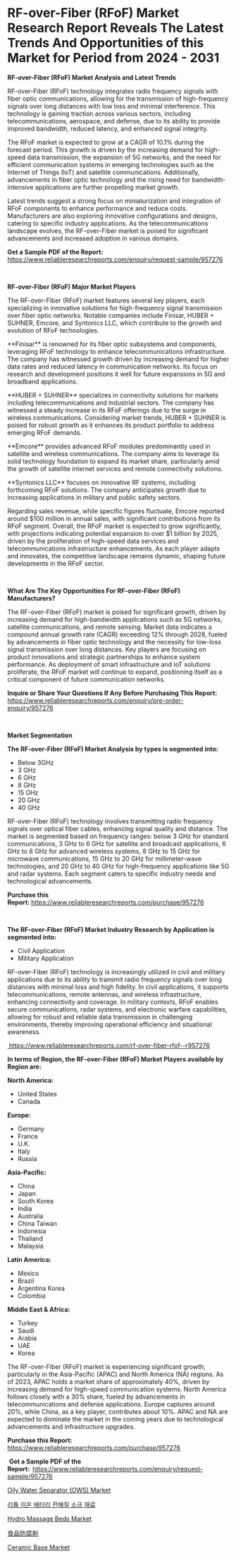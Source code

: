 <p><h1>RF-over-Fiber (RFoF) Market Research Report Reveals The Latest Trends And Opportunities of this Market for Period from 2024 - 2031</h1></p><p><strong>RF-over-Fiber (RFoF) Market Analysis and Latest Trends</strong></p>
<p><p>RF-over-Fiber (RFoF) technology integrates radio frequency signals with fiber optic communications, allowing for the transmission of high-frequency signals over long distances with low loss and minimal interference. This technology is gaining traction across various sectors, including telecommunications, aerospace, and defense, due to its ability to provide improved bandwidth, reduced latency, and enhanced signal integrity.</p><p>The RFoF market is expected to grow at a CAGR of 10.1% during the forecast period. This growth is driven by the increasing demand for high-speed data transmission, the expansion of 5G networks, and the need for efficient communication systems in emerging technologies such as the Internet of Things (IoT) and satellite communications. Additionally, advancements in fiber optic technology and the rising need for bandwidth-intensive applications are further propelling market growth.</p><p>Latest trends suggest a strong focus on miniaturization and integration of RFoF components to enhance performance and reduce costs. Manufacturers are also exploring innovative configurations and designs, catering to specific industry applications. As the telecommunications landscape evolves, the RF-over-Fiber market is poised for significant advancements and increased adoption in various domains.</p></p>
<p><strong>Get a Sample PDF of the Report:&nbsp;</strong> <a href="https://www.reliableresearchreports.com/enquiry/request-sample/957276">https://www.reliableresearchreports.com/enquiry/request-sample/957276</a></p>
<p>&nbsp;</p>
<p><strong>RF-over-Fiber (RFoF) Major Market Players</strong></p>
<p><p>The RF-over-Fiber (RFoF) market features several key players, each specializing in innovative solutions for high-frequency signal transmission over fiber optic networks. Notable companies include Finisar, HUBER + SUHNER, Emcore, and Syntonics LLC, which contribute to the growth and evolution of RFoF technologies.</p><p>**Finisar** is renowned for its fiber optic subsystems and components, leveraging RFoF technology to enhance telecommunications infrastructure. The company has witnessed growth driven by increasing demand for higher data rates and reduced latency in communication networks. Its focus on research and development positions it well for future expansions in 5G and broadband applications.</p><p>**HUBER + SUHNER** specializes in connectivity solutions for markets including telecommunications and industrial sectors. The company has witnessed a steady increase in its RFoF offerings due to the surge in wireless communications. Considering market trends, HUBER + SUHNER is poised for robust growth as it enhances its product portfolio to address emerging RFoF demands.</p><p>**Emcore** provides advanced RFoF modules predominantly used in satellite and wireless communications. The company aims to leverage its solid technology foundation to expand its market share, particularly amid the growth of satellite internet services and remote connectivity solutions.</p><p>**Syntonics LLC** focuses on innovative RF systems, including forthcoming RFoF solutions. The company anticipates growth due to increasing applications in military and public safety sectors.</p><p>Regarding sales revenue, while specific figures fluctuate, Emcore reported around $100 million in annual sales, with significant contributions from its RFoF segment. Overall, the RFoF market is expected to grow significantly, with projections indicating potential expansion to over $1 billion by 2025, driven by the proliferation of high-speed data services and telecommunications infrastructure enhancements. As each player adapts and innovates, the competitive landscape remains dynamic, shaping future developments in the RFoF sector.</p></p>
<p>&nbsp;</p>
<p><strong>What Are The Key Opportunities For RF-over-Fiber (RFoF) Manufacturers?</strong></p>
<p><p>The RF-over-Fiber (RFoF) market is poised for significant growth, driven by increasing demand for high-bandwidth applications such as 5G networks, satellite communications, and remote sensing. Market data indicates a compound annual growth rate (CAGR) exceeding 12% through 2028, fueled by advancements in fiber optic technology and the necessity for low-loss signal transmission over long distances. Key players are focusing on product innovations and strategic partnerships to enhance system performance. As deployment of smart infrastructure and IoT solutions proliferate, the RFoF market will continue to expand, positioning itself as a critical component of future communication networks.</p></p>
<p><strong>Inquire or Share Your Questions If Any Before Purchasing This Report:</strong> <a href="https://www.reliableresearchreports.com/enquiry/pre-order-enquiry/957276">https://www.reliableresearchreports.com/enquiry/pre-order-enquiry/957276</a></p>
<p>&nbsp;</p>
<p><strong>Market Segmentation</strong></p>
<p><strong>The RF-over-Fiber (RFoF) Market Analysis by types is segmented into:</strong></p>
<p><ul><li>Below 3GHz</li><li>3 GHz</li><li>6 GHz</li><li>8 GHz</li><li>15 GHz</li><li>20 GHz</li><li>40 GHz</li></ul></p>
<p><p>RF-over-Fiber (RFoF) technology involves transmitting radio frequency signals over optical fiber cables, enhancing signal quality and distance. The market is segmented based on frequency ranges: below 3 GHz for standard communications, 3 GHz to 6 GHz for satellite and broadcast applications, 6 GHz to 8 GHz for advanced wireless systems, 8 GHz to 15 GHz for microwave communications, 15 GHz to 20 GHz for millimeter-wave technologies, and 20 GHz to 40 GHz for high-frequency applications like 5G and radar systems. Each segment caters to specific industry needs and technological advancements.</p></p>
<p><strong>Purchase this Report:&nbsp;</strong><a href="https://www.reliableresearchreports.com/purchase/957276">https://www.reliableresearchreports.com/purchase/957276</a></p>
<p>&nbsp;</p>
<p><strong>The RF-over-Fiber (RFoF) Market Industry Research by Application is segmented into:</strong></p>
<p><ul><li>Civil Application</li><li>Military Application</li></ul></p>
<p><p>RF-over-Fiber (RFoF) technology is increasingly utilized in civil and military applications due to its ability to transmit radio frequency signals over long distances with minimal loss and high fidelity. In civil applications, it supports telecommunications, remote antennas, and wireless infrastructure, enhancing connectivity and coverage. In military contexts, RFoF enables secure communications, radar systems, and electronic warfare capabilities, allowing for robust and reliable data transmission in challenging environments, thereby improving operational efficiency and situational awareness.</p></p>
<p><a href="https://www.reliableresearchreports.com/rf-over-fiber-rfof--r957276">&nbsp;https://www.reliableresearchreports.com/rf-over-fiber-rfof--r957276</a></p>
<p><strong>In terms of Region, the RF-over-Fiber (RFoF) Market Players available by Region are:</strong></p>
<p>
    <p> <strong> North America: </strong>
        <ul>
            <li>United States</li>
            <li>Canada</li>
        </ul>
        </p> 
    <p> <strong> Europe: </strong>
        <ul>
            <li>Germany</li>
            <li>France</li>
            <li>U.K.</li>
            <li>Italy</li>
            <li>Russia</li>
        </ul>
        </p> 
    <p> <strong> Asia-Pacific: </strong>
        <ul>
            <li>China</li>
            <li>Japan</li>
            <li>South Korea</li>
            <li>India</li>
            <li>Australia</li>
            <li>China Taiwan</li>
            <li>Indonesia</li>
            <li>Thailand</li>
            <li>Malaysia</li>
        </ul>
        </p> 
    <p> <strong> Latin America: </strong>
        <ul>
            <li>Mexico</li>
            <li>Brazil</li>
            <li>Argentina Korea</li>
            <li>Colombia</li>
        </ul>
        </p> 
    <p> <strong> Middle East & Africa: </strong>
        <ul>
            <li>Turkey</li>
            <li>Saudi</li>
            <li>Arabia</li>
            <li>UAE</li>
            <li>Korea</li>
        </ul>
    </p>
    </p>
<p><p>The RF-over-Fiber (RFoF) market is experiencing significant growth, particularly in the Asia-Pacific (APAC) and North America (NA) regions. As of 2023, APAC holds a market share of approximately 40%, driven by increasing demand for high-speed communication systems. North America follows closely with a 30% share, fueled by advancements in telecommunications and defense applications. Europe captures around 20%, while China, as a key player, contributes about 10%. APAC and NA are expected to dominate the market in the coming years due to technological advancements and infrastructure upgrades.</p></p>
<p><strong>Purchase this Report: </strong><a href="https://www.reliableresearchreports.com/purchase/957276">https://www.reliableresearchreports.com/purchase/957276</a></p>
<p>&nbsp;<strong>Get a Sample PDF of the Report:&nbsp;&nbsp;</strong><a href="https://www.reliableresearchreports.com/enquiry/request-sample/957276">https://www.reliableresearchreports.com/enquiry/request-sample/957276</a></p>
<p><strong></strong></p>
<p><p><a href="https://github.com/MatthewHernandez403/Market-Research-Report-List-1/blob/main/oily-water-separator-ows-market.md">Oily Water Separator (OWS) Market</a></p><p><a href="https://medium.com/@brendanmata77/lithium-ion-battery-electrolyte-salt-material-market-%EC%9D%98-%EA%B8%80%EB%A1%9C%EB%B2%8C-%EC%8B%9C%EC%9E%A5-%EA%B0%9C%EC%9A%94%EB%8A%94-%EC%A0%84-%EC%84%B8%EA%B3%84-%EB%B0%8F-%EC%A3%BC%EC%9A%94-%EC%8B%9C%EC%9E%A5%EC%9D%98-%EC%82%B0%EC%97%85%EC%97%90-%EC%98%81%ED%96%A5%EC%9D%84-%EB%AF%B8%EC%B9%98%EB%8A%94-%EC%A3%BC%EC%9A%94-ad9130e2e954">리튬 이온 배터리 전해질 소금 재료</a></p><p><a href="https://medium.com/@nicola.cornish8787/in-the-hydro-massage-beds-market-the-main-focus-is-on-keeping-costs-low-and-getting-the-most-out-5b2c98ea0a71">Hydro Massage Beds Market</a></p><p><a href="https://medium.com/@claudekozey2023/%E6%88%A6%E7%95%A5%E7%9A%84%E5%B8%82%E5%A0%B4%E6%B4%9E%E5%AF%9F-%E3%82%B0%E3%83%AD%E3%83%BC%E3%83%90%E3%83%AB%E9%A3%9F%E5%93%81%E4%BF%9D%E5%AD%98%E6%96%99%E5%B8%82%E5%A0%B4%E3%81%AE%E5%88%86%E6%9E%90-2024-2031-8a1e733c9fe5?postPublishedType=initial">食品防腐剤</a></p><p><a href="https://www.linkedin.com/pulse/ceramic-base-market-trends-detailed-study-its-segmentation-78syf?trackingId=NuuV8KSYQnuCK%2Ft1RfXBFQ%3D%3D">Ceramic Base Market</a></p></p>